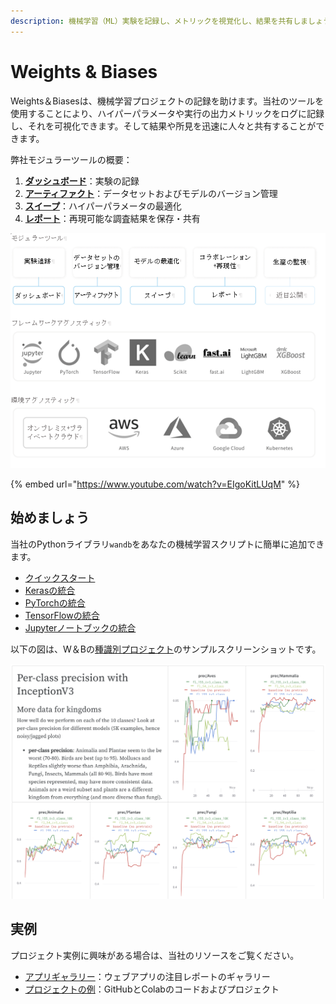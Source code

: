 ```yaml
---
description: 機械学習（ML）実験を記録し、メトリックを視覚化し、結果を共有しましょう
---
```


# Weights & Biases

 Weights＆Biasesは、機械学習プロジェクトの記録を助けます。当社のツールを使用することにより、ハイパーパラメータや実行の出力メトリックをログに記録し、それを可視化できます。そして結果や所見を迅速に人々と共有することができます。

弊社モジュラーツールの概要：

1. [**ダッシュボード**](https://app.gitbook.com/@weights-and-biases/s/docs/~/drafts/-MNTAj1Pg4WBXiUUFUpS/v/japanese/app)：実験の記録
2. [**アーティファクト**](https://app.gitbook.com/@weights-and-biases/s/docs/~/drafts/-MNTAj1Pg4WBXiUUFUpS/v/japanese/artifacts)：データセットおよびモデルのバージョン管理
3. [**スイープ**](https://app.gitbook.com/@weights-and-biases/s/docs/~/drafts/-MNTAj1Pg4WBXiUUFUpS/v/japanese/sweeps)：ハイパーパラメータの最適化
4. [**レポート**](https://app.gitbook.com/@weights-and-biases/s/docs/~/drafts/-MNTAj1Pg4WBXiUUFUpS/v/japanese/reports)：再現可能な調査結果を保存・共有 

![](.gitbook/assets/picture1.png)

{% embed url="https://www.youtube.com/watch?v=EIgoKitLUqM" %}

##  **始めましょう**

当社のPythonライブラリ`wandb`をあなたの機械学習スクリプトに簡単に追加できます。

* [クイックスタート](https://app.gitbook.com/@weights-and-biases/s/docs/~/drafts/-MNTAj1Pg4WBXiUUFUpS/v/japanese/quickstart)​
* [Kerasの統合](https://app.gitbook.com/@weights-and-biases/s/docs/~/drafts/-MNTAj1Pg4WBXiUUFUpS/v/japanese/integrations/keras)​
* [PyTorchの統合](https://app.gitbook.com/@weights-and-biases/s/docs/~/drafts/-MNTAj1Pg4WBXiUUFUpS/v/japanese/integrations/pytorch)​
* [TensorFlowの統合](https://app.gitbook.com/@weights-and-biases/s/docs/~/drafts/-MNTAj1Pg4WBXiUUFUpS/v/japanese/integrations/tensorflow) ​
* [Jupyterノートブックの統合](https://app.gitbook.com/@weights-and-biases/s/docs/~/drafts/-MNTAj1Pg4WBXiUUFUpS/v/japanese/integrations/jupyter)​

 以下の図は、W＆Bの[種識別プロジェクト](https://wandb.ai/stacey/curr_learn/reports?view=stacey%2FSpecies%20Identification)のサンプルスクリーンショットです。

![](.gitbook/assets/screen-shot-2020-08-07-at-1.16.16-pm.png)

## **実例**

プロジェクト実例に興味がある場合は、当社のリソースをご覧ください。

* [アプリギャラリー](https://wandb.ai/gallery)：ウェブアプリの注目レポートのギャラリー
* [プロジェクトの例](https://app.gitbook.com/@weights-and-biases/s/docs/~/drafts/-MNTAj1Pg4WBXiUUFUpS/v/japanese/examples)：GitHubとColabのコードおよびプロジェクト

